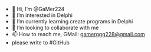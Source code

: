 - 👋 Hi, I’m @GaMer224
- 👀 I’m interested in Delphi 
- 🌱 I’m currently learning create programs in Delphi
- 💞️ I’m looking to collaborate with me
- 📫 How to reach me, GMail: gamerggg228@gmail.com
- please write to #GitHub

<!---
GaMer224/GaMer224 is a ✨ special ✨ repository because its `README.md` (this file) appears on your GitHub profile.
You can click the Preview link to take a look at your changes.
--->
